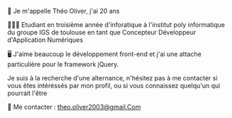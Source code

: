 👋 Je m'appelle Théo Oliver, j'ai 20 ans

👨🏽‍🎓 Etudiant en troisième année d'inforatique à l'institut poly informatique du groupe IGS de toulouse en tant que Concepteur Développeur d'Application Numériques

🖥️ J'aime beaucoup le développement front-end et j'ai une attache particulière pour le framework jQuery.

Je suis à la recherche d'une alternance, n'hésitez pas à me contacter si vous êtes intéréssés par mon profil, ou si vous connaissez quelqu'un qui pourrait l'être

📧 Me contacter : theo.oliver2003@gmail.Com
